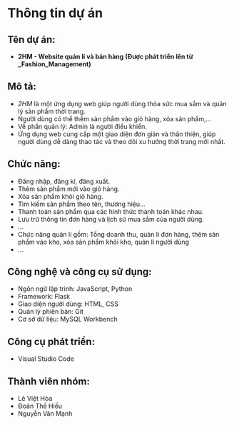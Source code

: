 # Thông tin dự án

## Tên dự án:

- **2HM - Website quản lí và bán hàng (Được phát triển lên từ \_Fashion_Management)**

## Mô tả:

- _2HM_ là một ứng dụng web giúp người dùng thỏa sức mua sắm và quản lý sản phẩm thời trang.
- Người dùng có thể thêm sản phẩm vào giỏ hàng, xóa sản phẩm,...
- Về phần quản lý: Admin là người điều khiển.
- Ứng dụng web cung cấp một giao diện đơn giản và thân thiện, giúp người dùng dễ dàng thao tác và theo dõi xu hướng thời trang mới nhất.

## Chức năng:

- Đăng nhập, đăng kí, đăng xuất.
- Thêm sản phẩm mới vào giỏ hàng.
- Xóa sản phẩm khỏi giỏ hàng.
- Tìm kiếm sản phẩm theo tên, thương hiệu...
- Thanh toán sản phẩm qua các hình thức thanh toán khác nhau.
- Lưu trữ thông tin đơn hàng và lịch sử mua sắm của người dùng.
- ...
- Chức năng quản lí gồm: Tổng doanh thu, quản lí đơn hàng, thêm sản phẩm vào kho, xóa sản phẩm khỏi kho, quản lí người dùng
- ...

## Công nghệ và công cụ sử dụng:

- Ngôn ngữ lập trình: JavaScript, Python
- Framework: Flask
- Giao diện người dùng: HTML, CSS
- Quản lý phiên bản: Git
- Cơ sở dữ liệu: MySQL Workbench

## Công cụ phát triển:

- Visual Studio Code

## Thành viên nhóm:

- Lê Việt Hòa
- Đoàn Thế Hiếu
- Nguyễn Văn Mạnh
